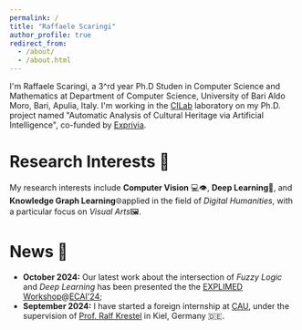 ```yaml
---
permalink: /
title: "Raffaele Scaringi"
author_profile: true
redirect_from: 
  - /about/
  - /about.html
---
```




I'm Raffaele Scaringi, a 3^rd year Ph.D Studen in Computer Science and Mathematics at Department of Computer Science, University of Bari Aldo Moro, Bari, Apulia, Italy.
I'm working in the [CILab](https://sites.google.com/site/cilabuniba/home) laboratory on my Ph.D. project named "Automatic Analysis of Cultural Heritage via Artificial Intelligence", co-funded by [Exprivia](https://www.exprivia.it/it/).



# Research Interests 📖
My research interests include **Computer Vision** 💻👁️, **Deep Learning**🧠, and **Knowledge Graph Learning**🌐applied in the field of *Digital Humanities*, with a particular focus on *Visual Arts*🖼️.

# News 📰
  - **October 2024:** Our latest work about the intersection of *Fuzzy Logic* and *Deep Learning* has been presented the the [EXPLIMED Workshop](https://sites.google.com/view/explimed/home-page?authuser=0)@[ECAI'24](https://www.ecai2024.eu/); 
  - **September 2024:** I have started a foreign internship at [CAU](https://www.uni-kiel.de/en/), under the supervision of [Prof. Ralf Krestel](https://scholar.google.com/citations?user=6BZTybkAAAAJ&hl=en) in Kiel, Germany 🇩🇪.
